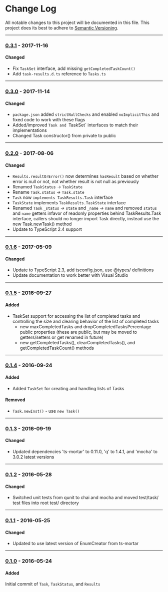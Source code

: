 ﻿# Change Log
All notable changes to this project will be documented in this file.
This project does its best to adhere to [Semantic Versioning](http://semver.org/).


--------
### [0.3.1](N/A) - 2017-11-16
#### Changed
* Fix `TaskSet` interface, add missing `getCompletedTaskCount()`
* Add `task-results.d.ts` reference to `Tasks.ts`


--------
### [0.3.0](https://github.com/TeamworkGuy2/ts-task-results/commit/0c2345d69f39e38225b71dfd13446a817a548807) - 2017-11-14
#### Changed
* `package.json` added `strictNullChecks` and enabled `noImplicitThis` and fixed code to work with these flags
* Added/improved `Task and `TaskSet` interfaces to match their implementations
* Changed Task constructor() from private to public


--------
### [0.2.0](https://github.com/TeamworkGuy2/ts-task-results/commit/c52c8840d7f91e9d00261384e213c368a0cf70e0) - 2017-08-06
#### Changed
* `Results.resultOrError()` now determines `hasResult` based on whether error is null or not, not whether result is not null as previously
* Renamed `TaskStatus` -> `TaskState`
* Rename `Task.status` -> `Task.state`
* `Task` now `implements TaskResults.Task` interface
* `TaskState` implements `TaskResults.TaskState` interface
* Renamed `Task` `_status` -> `state` and `_name` -> `name` and removed `status` and `name` getters infavor of readonly properties behind TaskResults.Task interface, callers should no longer import Task directly, instead use the new Task.newTask() method
* Update to TypeScript 2.4 support


--------
### [0.1.6](https://github.com/TeamworkGuy2/ts-task-results/commit/e45e1ebad2a012a385199ff06d216864930980a6) - 2017-05-09
#### Changed
* Update to TypeScript 2.3, add tsconfig.json, use @types/ definitions
* Update documentation to work better with Visual Studio


--------
### [0.1.5](https://github.com/TeamworkGuy2/ts-task-results/commit/fbcf39949f39fe6ca8f11fb453a8d49440cab2c2) - 2016-09-27
#### Added
* TaskSet support for accessing the list of completed tasks and controlling the size and clearing behavior of the list of completed tasks
  * new maxCompletedTasks and dropCompletedTasksPercentage public properties (these are public, but may be moved to getters/setters or get renamed in future)
  * new getCompletedTasks(), clearCompletedTasks(), and getCompletedTaskCount() methods


--------
### [0.1.4](https://github.com/TeamworkGuy2/ts-task-results/commit/277d8f51441b3ceec8bb0d592efffb7bf9f8e109) - 2016-09-24
#### Added
* Added `TaskSet` for creating and handling lists of Tasks

#### Removed
 * `Task.newInst()` - use `new Task()`


--------
### [0.1.3](https://github.com/TeamworkGuy2/ts-task-results/commit/7b1ce2a24f891e562a88fe330984c6204a6168ed) - 2016-09-19
#### Changed
* Updated dependencies 'ts-mortar' to 0.11.0, 'q' to 1.4.1, and 'mocha' to 3.0.2 latest versions


--------
### [0.1.2](https://github.com/TeamworkGuy2/ts-task-results/commit/f75b9c2682b0f5e85986e8791e85311281c3ccc9) - 2016-05-28
#### Changed
* Switched unit tests from qunit to chai and mocha and moved test/task/ test files into root test/ directory


--------
### [0.1.1](https://github.com/TeamworkGuy2/ts-task-results/commit/84d099bc92572e687dbd8889f4182773b8a17690) - 2016-05-25
#### Changed
* Updated to use latest version of EnumCreator from ts-mortar


--------
### [0.1.0](https://github.com/TeamworkGuy2/ts-task-results/commit/46cb886b4855c665226347d0a1f3251f0f040fdc) - 2016-05-24
#### Added
Initial commit of `Task`, `TaskStatus`, and `Results`